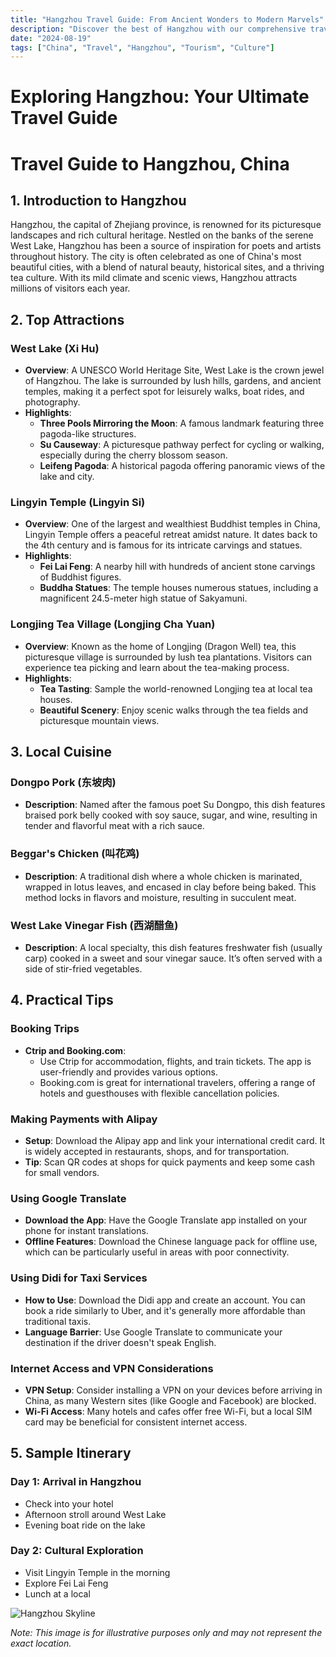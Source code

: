 ```yaml
---
title: "Hangzhou Travel Guide: From Ancient Wonders to Modern Marvels"
description: "Discover the best of Hangzhou with our comprehensive travel guide. Explore top attractions, savor local cuisine, and get insider tips for an unforgettable Chinese adventure."
date: "2024-08-19"
tags: ["China", "Travel", "Hangzhou", "Tourism", "Culture"]
---
```


# Exploring Hangzhou: Your Ultimate Travel Guide

# Travel Guide to Hangzhou, China

## 1. Introduction to Hangzhou

Hangzhou, the capital of Zhejiang province, is renowned for its picturesque landscapes and rich cultural heritage. Nestled on the banks of the serene West Lake, Hangzhou has been a source of inspiration for poets and artists throughout history. The city is often celebrated as one of China's most beautiful cities, with a blend of natural beauty, historical sites, and a thriving tea culture. With its mild climate and scenic views, Hangzhou attracts millions of visitors each year.

## 2. Top Attractions

### West Lake (Xi Hu)
- **Overview**: A UNESCO World Heritage Site, West Lake is the crown jewel of Hangzhou. The lake is surrounded by lush hills, gardens, and ancient temples, making it a perfect spot for leisurely walks, boat rides, and photography.
- **Highlights**:
  - **Three Pools Mirroring the Moon**: A famous landmark featuring three pagoda-like structures.
  - **Su Causeway**: A picturesque pathway perfect for cycling or walking, especially during the cherry blossom season.
  - **Leifeng Pagoda**: A historical pagoda offering panoramic views of the lake and city.

### Lingyin Temple (Lingyin Si)
- **Overview**: One of the largest and wealthiest Buddhist temples in China, Lingyin Temple offers a peaceful retreat amidst nature. It dates back to the 4th century and is famous for its intricate carvings and statues.
- **Highlights**:
  - **Fei Lai Feng**: A nearby hill with hundreds of ancient stone carvings of Buddhist figures.
  - **Buddha Statues**: The temple houses numerous statues, including a magnificent 24.5-meter high statue of Sakyamuni.

### Longjing Tea Village (Longjing Cha Yuan)
- **Overview**: Known as the home of Longjing (Dragon Well) tea, this picturesque village is surrounded by lush tea plantations. Visitors can experience tea picking and learn about the tea-making process.
- **Highlights**:
  - **Tea Tasting**: Sample the world-renowned Longjing tea at local tea houses.
  - **Beautiful Scenery**: Enjoy scenic walks through the tea fields and picturesque mountain views.

## 3. Local Cuisine

### Dongpo Pork (东坡肉)
- **Description**: Named after the famous poet Su Dongpo, this dish features braised pork belly cooked with soy sauce, sugar, and wine, resulting in tender and flavorful meat with a rich sauce.

### Beggar's Chicken (叫花鸡)
- **Description**: A traditional dish where a whole chicken is marinated, wrapped in lotus leaves, and encased in clay before being baked. This method locks in flavors and moisture, resulting in succulent meat.

### West Lake Vinegar Fish (西湖醋鱼)
- **Description**: A local specialty, this dish features freshwater fish (usually carp) cooked in a sweet and sour vinegar sauce. It’s often served with a side of stir-fried vegetables.

## 4. Practical Tips

### Booking Trips
- **Ctrip and Booking.com**: 
  - Use Ctrip for accommodation, flights, and train tickets. The app is user-friendly and provides various options.
  - Booking.com is great for international travelers, offering a range of hotels and guesthouses with flexible cancellation policies.

### Making Payments with Alipay
- **Setup**: Download the Alipay app and link your international credit card. It is widely accepted in restaurants, shops, and for transportation.
- **Tip**: Scan QR codes at shops for quick payments and keep some cash for small vendors.

### Using Google Translate
- **Download the App**: Have the Google Translate app installed on your phone for instant translations.
- **Offline Features**: Download the Chinese language pack for offline use, which can be particularly useful in areas with poor connectivity.

### Using Didi for Taxi Services
- **How to Use**: Download the Didi app and create an account. You can book a ride similarly to Uber, and it's generally more affordable than traditional taxis.
- **Language Barrier**: Use Google Translate to communicate your destination if the driver doesn't speak English.

### Internet Access and VPN Considerations
- **VPN Setup**: Consider installing a VPN on your devices before arriving in China, as many Western sites (like Google and Facebook) are blocked.
- **Wi-Fi Access**: Many hotels and cafes offer free Wi-Fi, but a local SIM card may be beneficial for consistent internet access.

## 5. Sample Itinerary

### Day 1: Arrival in Hangzhou
- Check into your hotel
- Afternoon stroll around West Lake
- Evening boat ride on the lake

### Day 2: Cultural Exploration
- Visit Lingyin Temple in the morning
- Explore Fei Lai Feng
- Lunch at a local

<img src="https://source.unsplash.com/1600x900/?Hangzhou,cityscape" alt="Hangzhou Skyline" loading="lazy">

*Note: This image is for illustrative purposes only and may not represent the exact location.*

